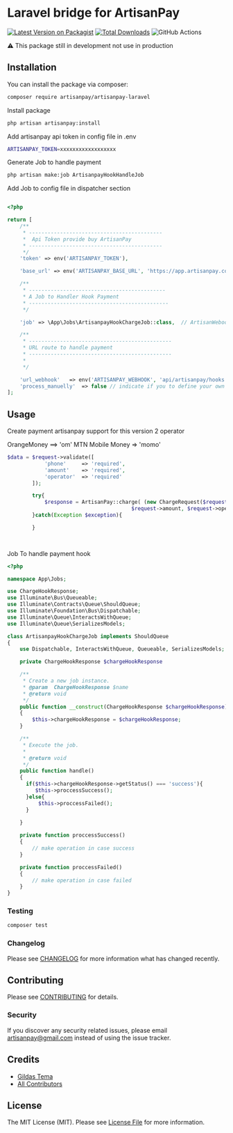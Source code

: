 # Laravel bridge for ArtisanPay

[![Latest Version on Packagist](https://img.shields.io/packagist/v/artisanpay/artisanpay-laravel.svg?style=flat-square)](https://packagist.org/packages/artisanpay/artisanpay-laravel)
[![Total Downloads](https://img.shields.io/packagist/dt/artisanpay/artisanpay-laravel.svg?style=flat-square)](https://packagist.org/packages/artisanpay/artisanpay-laravel)
![GitHub Actions](https://github.com/artisanpay/artisanpay-laravel/actions/workflows/main.yml/badge.svg)

:warning:
This package still in development not use in production 

## Installation

You can install the package via composer:

```bash
composer require artisanpay/artisanpay-laravel
```

Install package

```bash
php artisan artisanpay:install 
```

Add artisanpay api token in config file  in .env 

```bash
ARTISANPAY_TOKEN=xxxxxxxxxxxxxxxxxx
```
Generate Job to handle payment

```bash
php artisan make:job ArtisanpayHookHandleJob
```
Add Job to config file in dispatcher section 

```php

<?php

return [
    /**
     * -------------------------------------------
     *  Api Token provide buy ArtisanPay
     * -------------------------------------------
     */
    'token' => env('ARTISANPAY_TOKEN'),

    'base_url' => env('ARTISANPAY_BASE_URL', 'https://app.artisanpay.com/api/v1'),

    /**
     * --------------------------------------------
     * A Job to Handler Hook Payment
     * ---------------------------------------------
     */

    'job' => \App\Jobs\ArtisanpayHookChargeJob::class,  // ArtisanWebookHandler::class , 

    /**
     * ----------------------------------------------
     * URL route to handle payment
     * ----------------------------------------------
     * 
     */

    'url_webhook'   => env('ARTISANPAY_WEBHOOK', 'api/artisanpay/hooks'),
    'process_manuelly'  => false // indicate if you to define your own controller and route
];


```

## Usage

Create payment artisanpay support for this version 2 operator

OrangeMoney ==> 'om'
MTN Mobile Money => 'momo'


```php
$data = $request->validate([
            'phone'     => 'required',
            'amount'    => 'required',
            'operator'  => 'required'
        ]);

        try{
            $response = ArtisanPay::charge( (new ChargeRequest($request->phone, 
                                        $request->amount, $request->operator)) );
        }catch(Exception $exception){

        }

    
```

Job To handle payment hook

```php
<?php

namespace App\Jobs;

use ChargeHookResponse;
use Illuminate\Bus\Queueable;
use Illuminate\Contracts\Queue\ShouldQueue;
use Illuminate\Foundation\Bus\Dispatchable;
use Illuminate\Queue\InteractsWithQueue;
use Illuminate\Queue\SerializesModels;

class ArtisanpayHookChargeJob implements ShouldQueue
{
    use Dispatchable, InteractsWithQueue, Queueable, SerializesModels;

    private ChargeHookResponse $chargeHookResponse

    /**
     * Create a new job instance.
     * @param  ChargeHookResponse $name
     * @return void
     */
    public function __construct(ChargeHookResponse $chargeHookResponse)
    {
        $this->chargeHookResponse = $chargeHookResponse;
    }

    /**
     * Execute the job.
     *
     * @return void
     */
    public function handle()
    {
      if($this->chargeHookResponse->getStatus() === 'success'){
         $this->proccessSuccess();
      }else{
          $this->proccessFailed();
      }  
    
    }

    private function proccessSuccess()
    {
        // make operation in case success
    }

    private function proccessFailed()
    {
        // make operation in case failed
    }
}
```


### Testing

```bash
composer test
```

### Changelog

Please see [CHANGELOG](CHANGELOG.md) for more information what has changed recently.

## Contributing

Please see [CONTRIBUTING](CONTRIBUTING.md) for details.

### Security

If you discover any security related issues, please email artisanpay@gmail.com instead of using the issue tracker.

## Credits

-   [Gildas Tema](https://github.com/gildastema)
-   [All Contributors](../../contributors)

## License

The MIT License (MIT). Please see [License File](LICENSE.md) for more information.


